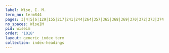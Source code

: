 ```yaml
---
label: Wise, I. M.
term_no: term844
pages: 3|4|5|6|129|155|217|241|244|264|357|365|368|369|370|372|373|374|375|377|378|379|381|385|386|387|388|449|486|641|700|724|733
no_spaces: WiseIM
pid: wiseim
order: '1018'
layout: generic_index_term
collection: index-headings
---
```

